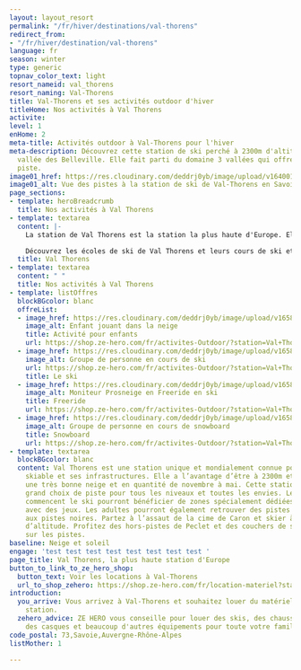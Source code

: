 ```yaml
---
layout: layout_resort
permalink: "/fr/hiver/destinations/val-thorens"
redirect_from:
- "/fr/hiver/destination/val-thorens"
language: fr
season: winter
type: generic
topnav_color_text: light
resort_nameid: val_thorens
resort_naming: Val-Thorens
title: Val-Thorens et ses activités outdoor d'hiver
titleHome: Nos activités à Val Thorens
activite: 
level: 1
enHome: 2
meta-title: Activités outdoor à Val-Thorens pour l'hiver
meta-description: Découvrez cette station de ski perché à 2300m d'altitude dans la
  vallée des Belleville. Elle fait parti du domaine 3 vallées qui offres 600km de
  piste.
image01_href: https://res.cloudinary.com/deddrj0yb/image/upload/v1640010902/website/resorts/val-thorens/joan-oger-CFntYTHRfRc-unsplash_qzraqh.jpg
image01_alt: Vue des pistes à la station de ski de Val-Thorens en Savoie, France
page_sections:
- template: heroBreadcrumb
  title: Nos activités à Val Thorens
- template: textarea
  content: |-
    La station de Val Thorens est la station la plus haute d'Europe. Elle est située à 2300m d'altitude. Cela permet d'avoir tout l'hiver une quantité de neige idéale pour toute la saison. Elle offre des infrastructures importantes et des remontées mécaniques dernière génération. Elue à de multiples reprises "Meilleure station du monde", les pistes seront destinées à tous les adeptes et tous les niveaux de ski. Située dans le domaine des 3 Vallées, vous pourrez parcourir 600 km de piste sans relâche. Son sommet de la Cime Caron culmine a 3200 m et vous permettra d'avoir des descentes de 1300 m de dénivelé négatif. Des descentes qui pourront bien vous faire travailler les cuisses. Vous trouverez de multiples espaces dédiés à toutes les pratiques et tous les niveaux. Passant d'un Familypark, au Bordercross, au Snowpark, une piste de luge et bien d'autre, il y aura toujours de quoi profiter.

    Découvrez les écoles de ski de Val Thorens et leurs cours de ski et de snowboard dans notre page : [**Ecole de ski à Val Thorens**](/fr/hiver/conseils/ecole-ski-val-thorens)
  title: Val Thorens
- template: textarea
  content: " "
  title: Nos activités à Val Thorens
- template: listOffres
  blockBGcolor: blanc
  offreList:
  - image_href: https://res.cloudinary.com/deddrj0yb/image/upload/v1658933180/website/winter/activites-club-enfants-ski-prosneige.jpg
    image_alt: Enfant jouant dans la neige
    title: Activité pour enfants
    url: https://shop.ze-hero.com/fr/activites-Outdoor/?station=Val+Thorens&calessonstype=all&catypegenderlistsummer=all&calessonsactivitytype=Activit%C3%A9+non+ski&start-date=
  - image_href: https://res.cloudinary.com/deddrj0yb/image/upload/v1658933182/website/winter/_S9C8402.jpg
    image_alt: Groupe de personne en cours de ski
    url: https://shop.ze-hero.com/fr/activites-Outdoor/?station=Val+Thorens&calessonstype=all&catypegenderlistsummer=all&calessonsactivitytype=Ski&start-date=
    title: Le ski
  - image_href: https://res.cloudinary.com/deddrj0yb/image/upload/v1658839133/website/winter/164359367_7995718387166229_3029293489305122895_n.jpg
    image_alt: Moniteur Prosneige en Freeride en ski
    title: Freeride
    url: https://shop.ze-hero.com/fr/activites-Outdoor/?station=Val+Thorens&calessonstype=all&catypegenderlistsummer=all&calessonsactivitytype=Hors+piste&start-date=
  - image_href: https://res.cloudinary.com/deddrj0yb/image/upload/v1658933183/website/winter/_S9C8824.jpg
    image_alt: Groupe de personne en cours de snowboard
    title: Snowboard
    url: https://shop.ze-hero.com/fr/activites-Outdoor/?station=Val+Thorens&calessonstype=all&catypegenderlistsummer=all&calessonsactivitytype=Snowboard&start-date=
- template: textarea
  blockBGcolor: blanc
  content: Val Thorens est une station unique et mondialement connue pour son domaine
    skiable et ses infrastructures. Elle a l’avantage d’être à 2300m et de garder
    une très bonne neige et en quantité de novembre à mai. Cette station offre un
    grand choix de piste pour tous les niveaux et toutes les envies. Les enfants qui
    commencent le ski pourront bénéficier de zones spécialement dédiées à l’apprentissage
    avec des jeux. Les adultes pourront également retrouver des pistes débutantes
    aux pistes noires. Partez à l’assaut de la cime de Caron et skier à plus de 3000m
    d’altitude. Profitez des hors-pistes de Peclet et des couchers de soleil magique
    sur les pistes.
baseline: Neige et soleil
engage: 'test test test test test test test test '
page_title: Val Thorens, la plus haute station d'Europe
button_to_link_to_ze_hero_shop:
  button_text: Voir les locations à Val-Thorens
  url_to_shop_zehero: https://shop.ze-hero.com/fr/location-materiel?station=val-thorens&equipmentslug=%2Flocation-ski&rental_quality=0&oldslug=%2Flocation-ski&subslug=%2Flocation-ski-adulte&start-date=30%2F11%2F2021&number_rental_days=1
introduction:
  you_arrive: Vous arrivez à Val-Thorens et souhaitez louer du matériel dans cette
    station.
  zehero_advice: ZE HERO vous conseille pour louer des skis, des chaussures de ski,
    des casques et beaucoup d'autres équipements pour toute votre famille
code_postal: 73,Savoie,Auvergne-Rhône-Alpes
listMother: 1

---
```

